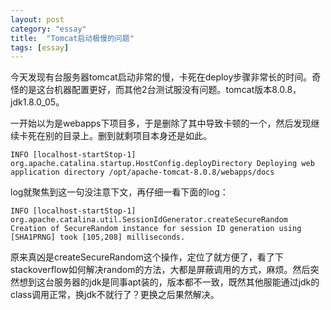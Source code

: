 ```yaml
---
layout: post
category: "essay"
title:  "Tomcat启动极慢的问题"
tags: [essay]
---
```

今天发现有台服务器tomcat启动非常的慢，卡死在deploy步骤非常长的时间。奇怪的是这台机器配置更好，而其他2台测试服没有问题。tomcat版本8.0.8，jdk1.8.0_05。

一开始以为是webapps下项目多，于是删除了其中导致卡顿的一个，然后发现继续卡死在别的目录上。删到就剩项目本身还是如此。

`INFO [localhost-startStop-1] org.apache.catalina.startup.HostConfig.deployDirectory Deploying web application directory /opt/apache-tomcat-8.0.8/webapps/docs`

log就聚焦到这一句没注意下文，再仔细一看下面的log：


`INFO [localhost-startStop-1] org.apache.catalina.util.SessionIdGenerator.createSecureRandom Creation of SecureRandom instance for session ID generation using [SHA1PRNG] took [105,208] milliseconds.`

原来真凶是createSecureRandom这个操作，定位了就方便了，看了下stackoverflow如何解决random的方法，大都是屏蔽调用的方式，麻烦。然后突然想到这台服务器的jdk是同事apt装的，版本都不一致，既然其他服能通过jdk的class调用正常，换jdk不就行了？更换之后果然解决。
